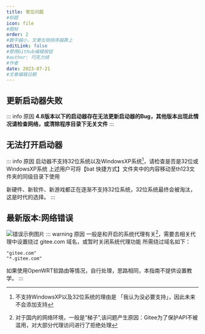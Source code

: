 ```yaml
---
title: 常见问题
#标题
icon: file
#图标
order: 2
#数字越小，文章左侧排序越靠上
editLink: false
#禁用Github编辑按钮
#author: 巧克力绒
#作者
date: 2023-07-21
#文章编辑日期
---
```


## 更新启动器失败
::: info 原因
**4.8版本以下的启动器存在无法更新启动器的Bug，其他版本出现此情况请检查网络，或清除程序目录下无关文件**
:::

## 无法打开启动器
::: info 原因
启动器不支持32位系统以及WindowsXP系统[^first]，请检查是否是32位或WindowsXP系统
上述用户可将【bat 快捷方式】文件夹中的内容移动至th123文件夹的同级目录下使用

新硬件、新软件、新游戏都正在逐渐不支持32位系统，32位系统最终会被淘汰，这是时代的选择。
:::



## 最新版本:网络错误
![错误示例图片](https://bu.dusays.com/2023/08/20/64e21bd150bca.png)
::: warning 原因
一般是和开启的系统代理有关[^second]，需要去相关代理中设置绕过 gitee.com 域名，或暂时关闭系统代理功能
所需绕过域名如下：
```
"gitee.com"
"*.gitee.com"
```

如果使用OpenWRT软路由等情况，自行处理，思路相同，本指南不提供设置教学。
:::



[^first]: 不支持WindowsXP以及32位系统的理由是 「我认为没必要支持」，因此未来不会添加支持
[^second]: 对于国内的网络环境，一般是“梯子”,该问题产生原因：Gitee为了保护API不被滥用，对大部分代理访问进行了拒绝处理
